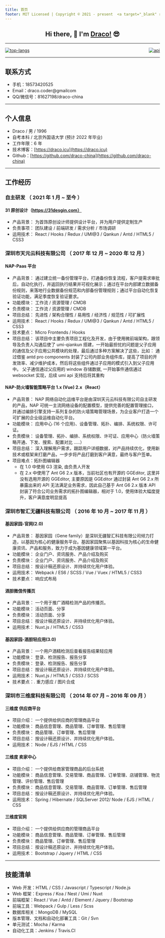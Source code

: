 ```yaml
---
title: 首页
footer: MIT Licensed | Copyright © 2021 - present  <a target="_blank" rel="noopener noreferrer" href="https://github.com/draco-china">Draco-china</a>
---
```


<h2 align="center">Hi there, 👋 I'm <a href="https://github.com/draco-china">Draco!</a> 😎</h2>

---

<div>
  <a href="/" align="left">
    <img src="https://github-readme-stats.vercel.app/api/top-langs/?username=draco-china&text_color=586069&layout=compact&hide_border=true&bg_color=fff&title_color=0366d6&count_private=true&include_all_commits=true" alt="top-langs"/>
  </a>

  <a href="/" align="right" style="float: right">
    <img src="https://github-readme-stats.vercel.app/api?username=draco-china&count_private=true&show_icons=true&icon_color=222&title_color=0366d6&text_color=586069&bg_color=fff&hide=issues&hide_border=true&include_all_commits=true" alt="api"/>
  </a>
</div>

---

## 联系方式

- 手机：18573420525
- Email：draco.coder@gmailcom
- QQ/微信号：81627198/draco-china

---

## 个人信息

- Draco / 男 / 1996
- 自考本科 / 北京外国语大学 (预计 2022 年毕业)
- 工作年限：6 年
- 技术博客：[https://draco.icu](https://draco.icu)
- Github：[https://github.com/draco-china](https://github.com/draco-china)

---

## 工作经历

### 自主研发 （ 2021 年 1 月 ~ 至今 ）

#### 31 原创设计（https://31desgin.com）

- 产品背景： 为首饰原创设计师提供设计平台，并为用户提供定制生产
- 负责事项： 团队建设 / 前端研发 / 需求分析 / 市场调研
- 运用技术： React / Hooks / Redux / UMI@3 / Qankun / Antd / HTML5 / CSS3

### 深圳市天元云科技有限公司 （ 2017 年 12 月 ~ 2020 年 12 月 ）

#### NAP-Paas 平台

- 产品背景： 通过建立统一备份管理平台，打通备份恢复流程，客户提需求审批后，自动化执行，并返回执行结果并可视化展示；通过在平台内部建立数据备份规则，来落地行业数据备份规范和内部备份管理规则；通过平台自动化恢复验证功能，满足季度恢复验证要求。
- 功能模块： 工作流 / 资源管理 / CMDB
- 负责模块： 工作流 / 资源管理 / CMDB
- 项目总结： 先进性 / 架构合理性 / 易用性 / 经济性 / 规范性 / 可扩展性
- 运用技术： React / Hooks / Redux / UMI@3 / Qankun / Antd / HTML5 / CSS3
- 技术要点： Micro Frontends / Hooks
- 项目总结： 该项目中主要负责项目工程化及开发，由于使用微前端架构，跟领导及负责人沟通后使了 umi-qiankun 搭建，一开始最担忧的问题是父子应用的通信及父子应用公共模块的处理，最后通过多种方案解决了这些，比如：
  通过借鉴 antd pro components 封装了公司内部业务组件库，提高了项目的开发效率、减少维护成本，然后将这些组件通过子应用的模式引入到父子应用中。
  父子通信通过父应用的 window 存储数据, 一开始事件通信通过 websocket 实现，后续 umi api 支持后将其重构

#### NAP-防火墙智能策略平台 1.x (Vue) 2.x（React）

- 产品背景： NAP 网络自动化运维平台是由深圳天元云科技有限公司自主研发的产品，NAP 可统一主流网络设备的配置模型，提供完善的配置管理接口，并通过编排引擎支持一系列复杂的防火墙策略管理场景，为企业客户打造一个可扩展的企业级运维自动化平台。
- 功能模块： 应用中心 (16 个应用)、设备管理、拓扑、编排、系统权限、许可证。
- 负责模块： 设备管理、拓扑、编排、系统权限、许可证、应用中心（防火墙策略开通、下发、搜索、配置对比 …..）
- 项目总结： 深入理解用户需求，跟踪用户详细数据，对产品持续优化，使用新技术或框架来打磨产品，一步步将产品打磨到客户满意，最终与客户签单。
- 项目难点：拓扑图编辑器
  - 在 1.0 中使用 G3 渲染, 由负责人开发
  - 在 2.x 中使用了 Ant G6 2.x 版本，当前社区也有开源的 GGEditor, 这里并没有选用开源的 GGEditor, 主要原因是 GGEditor 通过封装 Ant G6 2.x 所暴露出来的 API 无法满足业务需求，因此自己基于 Ant G6 2.x 版本 API 封装了符合公司业务需求的拓扑图编辑器，相对于 1.0，使用体验大幅度提升，客户满意度明显提高

### 深圳市智汇无疆科技有限公司 （ 2016 年 10 月 ~ 2017 年 11 月 ）

#### 基因家园-官网(2.0)

- 产品背景： 基因家园（Gene family）是深圳无疆智汇科技有限公司倾力打造，以基因为核心的健康服务平台。基因家园聚焦以基因科技为核心的生命健康资讯、产品和服务，致力于成为基因健康领域第一平台。
- 功能模块： 企业门户、资讯服务、产品介绍及购买
- 负责模块： 企业门户、资讯服务、产品介绍及购买
- 项目总结： 按设计稿还原设计、并持续优化用户体验。
- 运用技术： Webpack / ES6 / SCSS / Vue / Vuex / HTML5 / CSS3
- 技术要点： 响应式布局

#### 酒胆微信传播页

- 产品背景： 一个用于推广酒精检测产品的传播页。
- 功能模块： 活动页面、分享
- 负责模块： 活动页面、分享
- 项目总结： 按设计稿还原设计、并持续优化用户体验。
- 运用技术： Nuxt.js / HTML5 / CSS3

#### 基因家园-酒胆轻应用(3.0)

- 产品背景： 一个用户酒精检测后查看报告结果轻应用
- 功能模块： 登录、检测报告、报告分享
- 负责模块： 登录、检测报告、报告分享
- 项目总结： 按设计稿还原设计、并持续优化用户体验。
- 运用技术： Nuxt.js / HTML5 / CSS3 / SCSS
- 技术要点：. 重力感应 / 图片合成

### 深圳市三维度科技有限公司 （ 2014 年 07 月 ~ 2016 年 09 月 ）

#### 三维度 供应商平台

- 项目介绍： 一个提供给供应商的管理商品平台
- 功能模块： 商品信息管理、商品管理、订单管理、售后管理
- 负责模块： 商品管理、订单管理、售后管理
- 项目总结： 按设计稿还原设计、并持续优化用户体验。
- 运用技术： Node / EJS / HTML / CSS

#### 三维度 卖家中心

- 项目介绍： 一个提供给商家管理商品的后台系统
- 功能模块： 商品信息管理、交易管理、商品管理、订单管理、店铺管理、物流管理、评价管理、售后管理
- 负责模块： 商品信息管理、交易管理、商品管理、订单管理、售后管理
- 项目总结： 按设计稿还原设计、并持续优化用户体验。
- 运用技术： Spring / Hibernate / SQLServer 2012/ Node / EJS / HTML / CSS

#### 三维度官网

- 项目介绍： 一个提供给供应商的管理商品平台
- 功能模块： 商品信息管理、商品管理、订单管理、售后管理
- 负责模块： 商品管理、订单管理、售后管理
- 项目总结： 按设计稿还原设计、并持续优化用户体验。
- 运用技术： Bootstrap / Jquery / HTML / CSS

---

## 技能清单

- Web 开发：HTML / CSS / Javascript / Typescript / Node.js
- Web 框架：Express / Koa / Nest / Umi / Nuxt
- 前端框架：React / Vue / Antd / Element / Jquery / Bootstrap
- 前端工具：Webpack / Gulp / Less / Scss
- 数据库相关：MongoDB / MySQL
- 版本管理、文档和自动化部署工具：Git / Svn
- 单元测试：Mocha / Karma
- 自动化工具：Jenkins / Travis.CI
